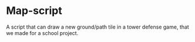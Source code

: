 # Map-script
A script that can draw a new ground/path tile in a tower defense game, that we made for a school project.
